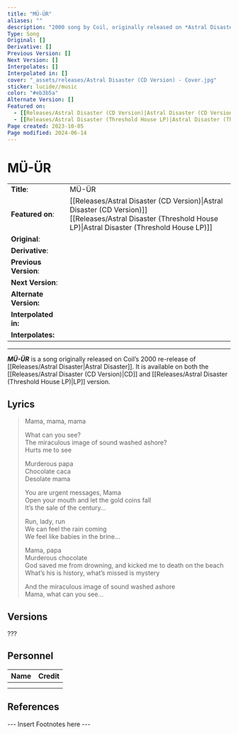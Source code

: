 ```yaml
---
title: "MÜ-ÜR"
aliases: ""
description: "2000 song by Coil, originally released on *Astral Disaster*"
Type: Song
Original: []
Derivative: []
Previous Version: []
Next Version: []
Interpolates: []
Interpolated in: []
cover: "_assets/releases/Astral Disaster (CD Version) - Cover.jpg"
sticker: lucide//music
color: "#eb3b5a"
Alternate Version: []
Featured on:
  - [[Releases/Astral Disaster (CD Version)|Astral Disaster (CD Version)]]
  - [[Releases/Astral Disaster (Threshold House LP)|Astral Disaster (Threshold House LP)]]
Page created: 2023-10-05
Page modified: 2024-06-14
---
```


# MÜ-ÜR

|  |  |
| --- | --- |
| __Title__: | MÜ-ÜR |
| __Featured on__: | [[Releases/Astral Disaster (CD Version)\|Astral Disaster (CD Version)]] <br> [[Releases/Astral Disaster (Threshold House LP)\|Astral Disaster (Threshold House LP)]] |
| __Original__: |  |
| __Derivative__: |  |
| __Previous Version__: |  |
| __Next Version__: |  |
| __Alternate Version:__ |  |
| __Interpolated in:__ |  |
| __Interpolates:__ |  |

---

*__MÜ-ÜR__* is a song originally released on Coil’s 2000 re-release of [[Releases/Astral Disaster|Astral Disaster]]. It is available on both the [[Releases/Astral Disaster (CD Version)|CD]] and [[Releases/Astral Disaster (Threshold House LP)|LP]] version.

## Lyrics

> Mama, mama, mama
>
> What can you see?  
> The miraculous image of sound washed ashore?  
> Hurts me to see
>
> Murderous papa  
> Chocolate caca  
> Desolate mama
>
> You are urgent messages, Mama  
> Open your mouth and let the gold coins fall  
> It’s the sale of the century…
>
> Run, lady, run  
> We can feel the rain coming  
> We feel like babies in the brine…
>
> Mama, papa  
> Murderous chocolate  
> God saved me from drowning, and kicked me to death on the beach  
> What’s his is history, what’s missed is mystery
>
> And the miraculous image of sound washed ashore  
> Mama, what can you see…

## Versions

???

## Personnel

|Name|Credit|
|---|---|
|||
|||

## References

--- Insert Footnotes here ---

